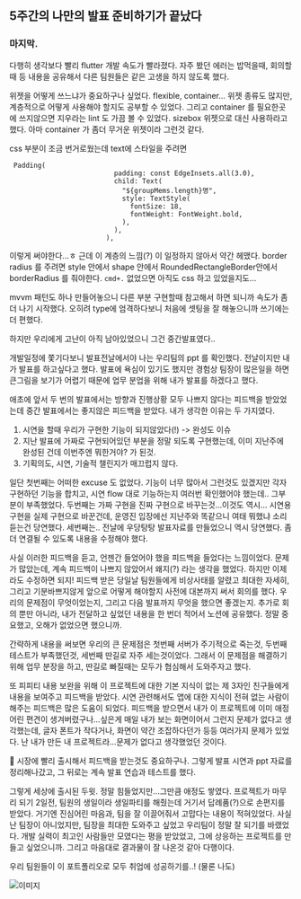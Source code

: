 ## 5주간의 나만의 발표 준비하기가 끝났다

### 마지막.

다행히 생각보다 빨리 flutter 개발 속도가 빨라졌다. 자주 봤던 에러는 밥먹을때, 회의할때 등 내용을 공유해서 다른 팀원들은 같은 고생을 하지 않도록 했다.

위젯을 어떻게 쓰느냐가 중요하구나 싶었다.
flexible, container... 위젯 종류도 많지만, 계층적으로 어떻게 사용해야 할지도 공부할 수 있었다.
그리고 container 를 필요한곳에 쓰지않으면 지우라는 lint 도 가끔 볼 수 있었다. sizebox 위젯으로 대신 사용하라고 했다. 아마 container 가 좀더 무거운 위젯이라 그런것 같다.

css 부분이 조금 번거로웠는데 text에 스타일을 주려면

```
 Padding(
                          padding: const EdgeInsets.all(3.0),
                          child: Text(
                            "${groupMems.length}명",
                            style: TextStyle(
                              fontSize: 18,
                              fontWeight: FontWeight.bold,
                            ),
                          ),
                        ),
```

이렇게 써야한다...ㅎ
근데 이 계층의 느낌(?) 이 일정하지 않아서 약간 헤맸다. border radius 를 주려면
style 안에서 shape 안에서 RoundedRectangleBorder안에서 borderRadius 를 줘야한다.
`cmd+.` 없었으면 아직도 css 하고 있었을지도...

mvvm 패턴도 하나 만들어놓으니 다른 부분 구현할때 참고해서 하면 되니까 속도가 좀더 나기 시작했다.
오히려 type에 엄격하다보니 처음에 셋팅을 잘 해놓으니까 쓰기에는 더 편했다.

하지만 우리에게 고난이 아직 남아있었으니 그건 중간발표였다..

개발일정에 쫓기다보니 발표전날에서야 나는 우리팀의 ppt 를 확인했다. 전날이지만 내가 발표를 하고싶다고 했다. 발표에 욕심이 있기도 했지만 경험상 팀장이 많은일을 하면 큰그림을 보기가 어렵기 때문에 업무 분업을 위해 내가 발표를 하겠다고 했다.

애초에 앞서 두 번의 발표에서는 방향과 진행상황 모두 나쁘지 않다는 피드백을 받았었는데 중간 발표에서는 좋지않은 피드백을 받았다. 내가 생각한 이유는 두 가지였다.

1. 시연을 할때 우리가 구현한 기능이 되지않았다(!) -> 완성도 이슈
2. 지난 발표에 가짜로 구현되어있던 부분을 정말 되도록 구현했는데, 이미 지난주에 완성된 건데 이번주엔 뭐한거야? 가 된것.
3. 기획의도, 시연, 기술적 챌린지가 매끄럽지 않다.

일단 첫번째는 어떠한 excuse 도 없었다. 기능이 너무 많아서 그런것도 있겠지만 각자 구현하던 기능을 합치고, 시연 flow 대로 기능하는지 여러번 확인했어야 했는데.. 그부분이 부족했었다.
두번째는 가짜 구현을 진짜 구현으로 바꾸는것...이것도 역시... 시연용 구현을 실제 구현으로 바꾼건데, 운영진 입장에선 지난주와 똑같으니 여태 뭐했냐 소리 듣는건 당연했다.
세번째는.. 전날에 우당탕탕 발표자료를 만들었으니 역시 당연했다. 좀더 연결될 수 있도록 내용을 수정해야 했다.

사실 이러한 피드백을 듣고, 언젠간 들었어야 했을 피드백을 들었다는 느낌이었다. 문제가 많았는데, 계속 피드백이 나쁘지 않았어서 왜지(?) 라는 생각을 했었다. 하지만 이제라도 수정하면 되지! 피드백 받은 당일날 팀원들에게 비상사태를 알렸고
최대한 자세히, 그리고 기분바쁘지않게 앞으로 어떻게 해야할지 사전에 대본까지 써서 회의를 했다. 우리의 문제점이 무엇이었는지, 그리고 다음 발표까지 무엇을 했으면 좋겠는지.
추가로 회의 뿐만 아니라, 내가 전달하고 싶었던 내용을 한 번더 적어서 노션에 공유했다. 정말 중요했고, 오해가 없었으면 했으니까.

간략하게 내용을 써보면
우리의 큰 문제점은 첫번째 서버가 주기적으로 죽는것, 두번째 테스트가 부족했던것, 세번째 딴길로 자주 세는것이었다.
그래서 이 문제점을 해결하기 위해 업무 분장을 하고, 딴길로 빠질때는 모두가 협심해서 도와주자고 했다.

또 피피티 내용 보완을 위해 이 프로젝트에 대한 기본 지식이 없는 제 3자인 친구들에게 내용을 보여주고 피드백을 받았다.
시연 관련해서도 앱에 대한 지식이 전혀 없는 사람이 해주는 피드백은 많은 도움이 되었다.
피드백을 받으면서 내가 이 프로젝트에 이미 애정어린 편견이 생겨버렸구나...싶은게
매일 내가 보는 화면이어서 그런지 문제가 없다고 생각했는데, 글자 폰트가 작다거나, 화면이 약간 조잡하다던가 등등
여러가지 문제가 있었다. 난 내가 만든 내 프로젝트라...문제가 없다고 생각했었던 것이다.

🌟 시장에 빨리 출시해서 피드백을 받는것도 중요하구나. 그렇게 발표 시연과 ppt 자료를 정리해나갔고, 그 뒤로는 계속 발표 연습과 테스트를 했다.

그렇게 세상에 출시된 두윗. 정말 힘들었지만...그만큼 애정도 쌓였다.
프로젝트가 마무리 되기 2일전, 팀원의 생일이라 생일파티를 해줬는데 거기서 답례품(?)으로 손편지를 받았다.
거기엔 진심어린 마음과, 팀을 잘 이끌어줘서 고맙다는 내용이 적혀있었다. 사실 난 팀장이 아니었지만, 팀장을 최대한 도와주고 싶었고 우리팀이 정말 잘 되기를 바랬었다. 개발 실력이 최고인 사람들만 모였다는 평을 받았었고, 그에 상응하는 프로젝트를 만들고 싶었으니까. 그리고 마음대로 결과물이 잘 나온것 같아 다행이다.

우리 팀원들이 이 포트폴리오로 모두 취업에 성공하기를..! (물론 나도)

![이미지](https://p.ipic.vip/oe79zd.jpg)

